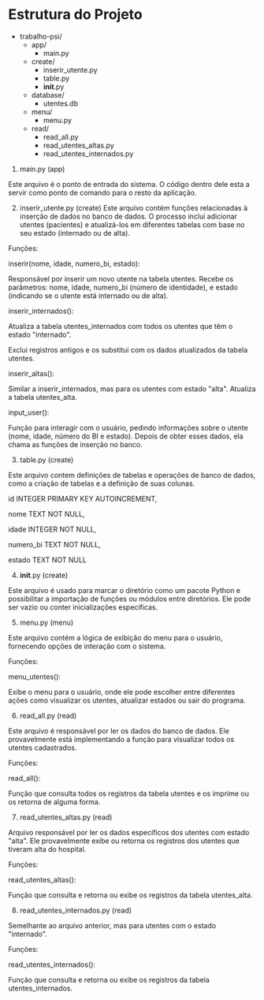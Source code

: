 # Estrutura do Projeto

- trabalho-psi/
  - app/
    - main.py
  - create/
    - inserir_utente.py
    - table.py
    - __init__.py
  - database/
    - utentes.db
  - menu/
    - menu.py
  - read/
    - read_all.py
    - read_utentes_altas.py
    - read_utentes_internados.py



1. main.py (app)

Este arquivo é o ponto de entrada do sistema. O código dentro dele esta a servir como ponto de comando para o resto da aplicação.


2. inserir_utente.py (create)
Este arquivo contém funções relacionadas à inserção de dados no banco de dados. O processo inclui adicionar utentes (pacientes) e atualizá-los em diferentes tabelas com base no seu estado (internado ou de alta).

Funções:

inserir(nome, idade, numero_bi, estado):


Responsável por inserir um novo utente na tabela utentes. Recebe os parâmetros: nome, idade, numero_bi (número de identidade), e estado (indicando se o utente está internado ou de alta).


inserir_internados():

Atualiza a tabela utentes_internados com todos os utentes que têm o estado "internado".

Exclui registros antigos e os substitui com os dados atualizados da tabela utentes.


inserir_altas():

Similar a inserir_internados, mas para os utentes com estado "alta". Atualiza a tabela utentes_alta.


input_user():

Função para interagir com o usuário, pedindo informações sobre o utente (nome, idade, número do BI e estado). Depois de obter esses dados, ela chama as funções de inserção no banco.


3. table.py (create)
   
Este arquivo contem definições de tabelas e operações de banco de dados, como a criação de tabelas e a definição de suas colunas.


id INTEGER PRIMARY KEY AUTOINCREMENT,

nome TEXT NOT NULL,

idade INTEGER NOT NULL,

numero_bi TEXT NOT NULL,

estado TEXT NOT NULL


4. __init__.py (create)
   
Este arquivo é usado para marcar o diretório como um pacote Python e possibilitar a importação de funções ou módulos entre diretórios. Ele pode ser vazio ou conter inicializações específicas.



5. menu.py (menu)
   
Este arquivo contém a lógica de exibição do menu para o usuário, fornecendo opções de interação com o sistema.


Funções:

menu_utentes():

Exibe o menu para o usuário, onde ele pode escolher entre diferentes ações como visualizar os utentes, atualizar estados ou sair do programa.


6. read_all.py (read)
   
Este arquivo é responsável por ler os dados do banco de dados. Ele provavelmente está implementando a função para visualizar todos os utentes cadastrados.


Funções:

read_all():

Função que consulta todos os registros da tabela utentes e os imprime ou os retorna de alguma forma.


7. read_utentes_altas.py (read)
   
Arquivo responsável por ler os dados específicos dos utentes com estado "alta". Ele provavelmente exibe ou retorna os registros dos utentes que tiveram alta do hospital.


Funções:

read_utentes_altas():

Função que consulta e retorna ou exibe os registros da tabela utentes_alta.


8. read_utentes_internados.py (read)
   
Semelhante ao arquivo anterior, mas para utentes com o estado "internado".


Funções:

read_utentes_internados():

Função que consulta e retorna ou exibe os registros da tabela utentes_internados.
